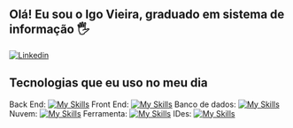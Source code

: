## Olá! Eu sou o Igo Vieira, graduado em sistema de informação 🖐️
[![Linkedin](https://img.icons8.com/color/48/000000/linkedin-circled--v1.png)](https://www.linkedin.com/in/igo-vieira-691920142/)

<tr/>

## Tecnologias que eu uso no meu dia
Back End: [![My Skills](https://skillicons.dev/icons?i=java,spring)](https://skillicons.dev)
Front End: [![My Skills](https://skillicons.dev/icons?i=js,html,css,react)](https://skillicons.dev)
Banco de dados: [![My Skills](https://skillicons.dev/icons?i=postgres)](https://skillicons.dev)
Nuvem: [![My Skills](https://skillicons.dev/icons?i=aws)](https://skillicons.dev)
Ferramenta: [![My Skills](https://skillicons.dev/icons?i=git,github)](https://skillicons.dev)
IDes: [![My Skills](https://skillicons.dev/icons?i=idea,vscode)](https://skillicons.dev)
  



<!---
Igoviera/Igoviera is a ✨ special ✨ repository because its `README.md` (this file) appears on your GitHub profile.
You can click the Preview link to take a look at your changes.
--->
